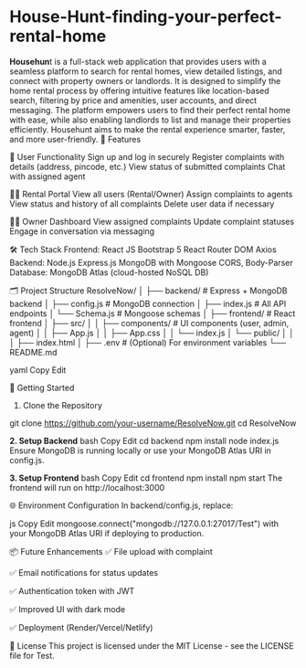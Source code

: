 # House-Hunt-finding-your-perfect-rental-home
**Househun**t is a full-stack web application that provides users with a seamless platform to search for rental homes, view detailed listings, and connect with property owners or landlords. It is designed to simplify the home rental process by offering intuitive features like location-based search, filtering by price and amenities, user accounts, and direct messaging. The platform empowers users to find their perfect rental home with ease, while also enabling landlords to list and manage their properties efficiently. Househunt aims to make the rental experience smarter, faster, and more user-friendly.
📌 Features

👤 User Functionality
Sign up and log in securely
Register complaints with details (address, pincode, etc.)
View status of submitted complaints
Chat with assigned agent

🧑‍💼 Rental Portal
View all users (Rental/Owner)
Assign complaints to agents
View status and history of all complaints
Delete user data if necessary

👨‍🔧 Owner Dashboard
View assigned complaints
Update complaint statuses
Engage in conversation via messaging

🛠️ Tech Stack
Frontend:
React JS
Bootstrap 5
React Router DOM
Axios
Backend:
Node.js
Express.js
MongoDB with Mongoose
CORS, Body-Parser
Database:
MongoDB Atlas (cloud-hosted NoSQL DB)

🗂️ Project Structure
ResolveNow/ │ ├── backend/ # Express + MongoDB backend │ ├── config.js # MongoDB connection │ ├── index.js # All API endpoints │ └── Schema.js # Mongoose schemas │ ├── frontend/ # React frontend │ ├── src/ │ │ ├── components/ # UI components (user, admin, agent) │ │ ├── App.js │ │ ├── App.css │ │ └── index.js │ └── public/ │ │ │ ├── index.html │ ├── .env # (Optional) For environment variables └── README.md

yaml Copy Edit

🚀 Getting Started
1. Clone the Repository

git clone https://github.com/your-username/ResolveNow.git
cd ResolveNow


**2. Setup Backend**
bash
Copy
Edit
cd backend
npm install
node index.js
Ensure MongoDB is running locally or use your MongoDB Atlas URI in config.js.


**3. Setup Frontend**
bash
Copy
Edit
cd frontend
npm install
npm start
The frontend will run on http://localhost:3000

🌐 Environment Configuration
In backend/config.js, replace:

js
Copy
Edit
mongoose.connect("mongodb://127.0.0.1:27017/Test")
with your MongoDB Atlas URI if deploying to production.



📦 Future Enhancements
✅ File upload with complaint

✅ Email notifications for status updates

✅ Authentication token with JWT

✅ Improved UI with dark mode

✅ Deployment (Render/Vercel/Netlify)


📄 License
This project is licensed under the MIT License - see the LICENSE file for Test.
